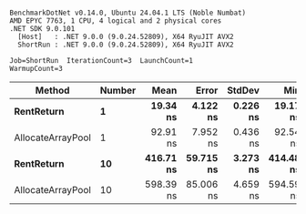 ```

BenchmarkDotNet v0.14.0, Ubuntu 24.04.1 LTS (Noble Numbat)
AMD EPYC 7763, 1 CPU, 4 logical and 2 physical cores
.NET SDK 9.0.101
  [Host]   : .NET 9.0.0 (9.0.24.52809), X64 RyuJIT AVX2
  ShortRun : .NET 9.0.0 (9.0.24.52809), X64 RyuJIT AVX2

Job=ShortRun  IterationCount=3  LaunchCount=1  
WarmupCount=3  

```
| Method            | Number | Mean      | Error     | StdDev   | Min       | Max       | Allocated |
|------------------ |------- |----------:|----------:|---------:|----------:|----------:|----------:|
| **RentReturn**        | **1**      |  **19.34 ns** |  **4.122 ns** | **0.226 ns** |  **19.17 ns** |  **19.60 ns** |         **-** |
| AllocateArrayPool | 1      |  92.91 ns |  7.952 ns | 0.436 ns |  92.54 ns |  93.39 ns |         - |
| **RentReturn**        | **10**     | **416.71 ns** | **59.715 ns** | **3.273 ns** | **414.48 ns** | **420.47 ns** |         **-** |
| AllocateArrayPool | 10     | 598.39 ns | 85.006 ns | 4.659 ns | 594.59 ns | 603.59 ns |         - |
